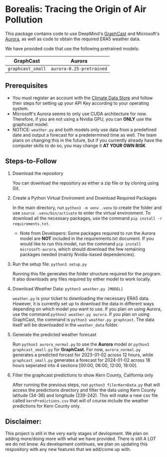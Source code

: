 # Borealis: Tracing the Origin of Air Pollution

This package contains code to use DeepMind's [GraphCast](https://www.science.org/doi/10.1126/science.adi2336) and Microsoft's [Aurora](https://arxiv.org/pdf/2405.13063), as well as code to obtain the required ERA5 weather data.

We have provided code that use the following pretrained models:

| GraphCast        | Aurora        
| :-------------: |:-------------:
| `graphcast_small`      | `aurora-0.25-pretrained` 

## Prerequisites

* You must register an account with the [Climate Data Store](https://cds.climate.copernicus.eu/how-to-api) and follow their steps for setting up your API Key according to your operating system.
* Microsoft's Aurora seems to only use CUDA architecture for now. Therefore, if you are not using a Nvidia GPU, you can **ONLY** use the graphcast model. 
* NOTICE: `weather.py` and both models only use data from a predefined date and output a forecast for a predetermined time as well. The team plans on changing this in the future, but if you currently already have the computer skills to do so, you may change it **AT YOUR OWN RISK**

## Steps-to-Follow
1. Download the repository

   You can download the repository as either a zip file or by cloning using Git.

2. Create a Python Virtual Enviroment and Download Required Packages
   
   In the main directory, run `python3 -m venv .venv` to create the folder and use `source .venv/bin/activate` to enter the virtual environment. To download all the necessary packages, use the command `pip install -r requirements.txt`.

   * Note from Developers: Some packages required to run the Aurora model are **NOT** included in the requirements.txt document. If you would like to run this model, run the command `pip install microsoft-aurora`, which should download the few remaining packages needed (mainly Nvidia-based dependencies).
  
3. Run the setup file: `python3 setup.py`

   Running this file generates the folder structure required for the program. It also downloads any files required by either model to work locally.

4. Download Weather Data: `python3 weather.py [MODEL]`
   
   `weather.py` is your ticket to downloading the necessary ERA5 data. However, it is currently set up to download the data in different ways depending on which model you want to use. If you plan on using Aurora, use the command `python3 weather.py aurora`. If you plan on using GraphCast, the command is `python3 weather.py graphcast`. The data itself will be downloaded in the `weather_data` folder.

5. Generate the predicted weather forecast

   Run `python3 aurora_normal.py` to use the **Aurora** model or `python3 graphcast_small.py` for **GraphCast**. For now, `aurora_normal.py` generates a predicted forcast for 2023-01-02 across 12 hours, while `graphcast_small.py` generates a forecast for 2024-01-02 across 18 hours seperated into 4 sections [00:00, 06:00, 12:00, 18:00].

6. Filter the graphcast predictions to show Kern County, California only

   After running the previous steps, run `python3 filerKernData.py` that will access the predictions directory and filter the data using Kern County latitude (34-36) and longitude (239-242). This will make a new
csv file called `kernPredictions.csv` that will of course include the weather predictions for Kern County only. 

## Disclaimer:

   This project is still in the very early stages of devlopment. We plan on adding more/doing more with what we have provided. There is still A LOT we do not know. As development continues, we plan on updating this respository with any new features that we add/come up with.
   
   

